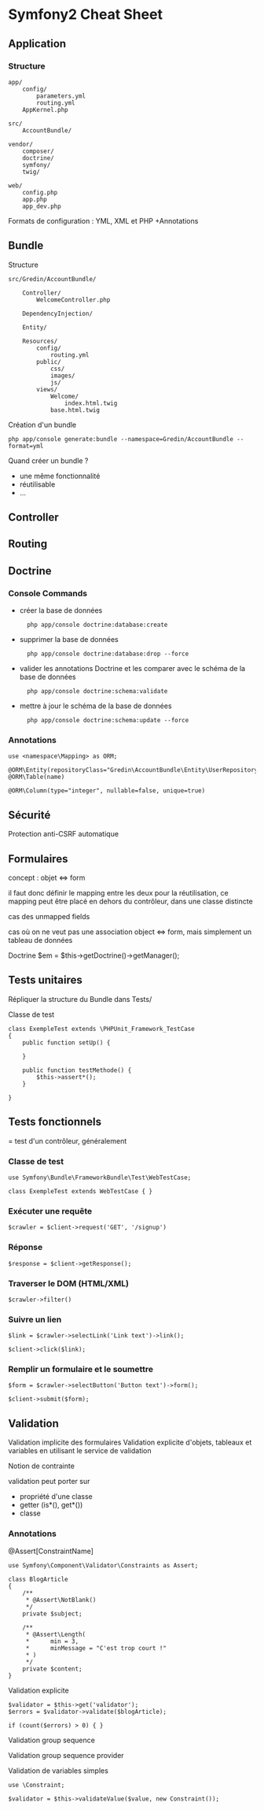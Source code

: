 Symfony2 Cheat Sheet
====================

Application
-----------

### Structure

    app/
        config/
            parameters.yml
            routing.yml
        AppKernel.php

    src/
        AccountBundle/

    vendor/
        composer/
        doctrine/
        symfony/
        twig/

    web/
        config.php
        app.php
        app_dev.php

Formats de configuration : YML, XML et PHP
+Annotations

Bundle
------

Structure

    src/Gredin/AccountBundle/

        Controller/
            WelcomeController.php

        DependencyInjection/
        
        Entity/
        
        Resources/
            config/
                routing.yml
            public/
                css/
                images/
                js/
            views/
                Welcome/
                    index.html.twig
                base.html.twig

Création d'un bundle

    php app/console generate:bundle --namespace=Gredin/AccountBundle --format=yml

Quand créer un bundle ?
- une même fonctionnalité
- réutilisable
- ...


Controller
----------




Routing
-------





Doctrine
--------

### Console Commands

- créer la base de données

        php app/console doctrine:database:create

- supprimer la base de données

        php app/console doctrine:database:drop --force

- valider les annotations Doctrine et les comparer avec le schéma de la base de données

        php app/console doctrine:schema:validate

- mettre à jour le schéma de la base de données

        php app/console doctrine:schema:update --force

### Annotations

    use <namespace\Mapping> as ORM;

    @ORM\Entity(repositoryClass="Gredin\AccountBundle\Entity\UserRepository")
    @ORM\Table(name)

    @ORM\Column(type="integer", nullable=false, unique=true)


Sécurité
--------

Protection anti-CSRF automatique

Formulaires
-----------

concept : objet <=> form

il faut donc définir le mapping entre les deux
pour la réutilisation, ce mapping peut être placé en dehors du contrôleur, dans une classe distincte

cas des unmapped fields

cas où on ne veut pas une association object <=> form, mais simplement un tableau de données

Doctrine
$em = $this->getDoctrine()->getManager();



Tests unitaires
---------------

Répliquer la structure du Bundle dans Tests/

Classe de test

    class ExempleTest extends \PHPUnit_Framework_TestCase
    {
        public function setUp() {

        }

        public function testMethode() {
            $this->assert*();
        }

    }

Tests fonctionnels
------------------

= test d'un contrôleur, généralement

### Classe de test

    use Symfony\Bundle\FrameworkBundle\Test\WebTestCase;

    class ExempleTest extends WebTestCase { }

### Exécuter une requête

    $crawler = $client->request('GET', '/signup')

### Réponse

    $response = $client->getResponse();

### Traverser le DOM (HTML/XML)

    $crawler->filter()

### Suivre un lien

    $link = $crawler->selectLink('Link text')->link();
    
    $client->click($link);

### Remplir un formulaire et le soumettre

    $form = $crawler->selectButton('Button text')->form();

    $client->submit($form);

Validation
----------

Validation implicite des formulaires
Validation explicite d'objets, tableaux et variables en utilisant le service de validation

Notion de contrainte

validation peut porter sur
- propriété d'une classe
- getter (is*(), get*())
- classe

### Annotations

@Assert\[ConstraintName]

    use Symfony\Component\Validator\Constraints as Assert;

    class BlogArticle
    {
        /**
         * @Assert\NotBlank()
         */
        private $subject;

        /**
         * @Assert\Length(
         *      min = 3,
         *      minMessage = "C'est trop court !"
         * )
         */
        private $content;
    }

Validation explicite

    $validator = $this->get('validator');
    $errors = $validator->validate($blogArticle);

    if (count($errors) > 0) { }

Validation group sequence

Validation group sequence provider

Validation de variables simples

    use \Constraint;

    $validator = $this->validateValue($value, new Constraint());
